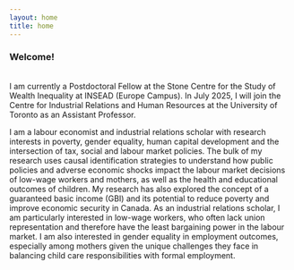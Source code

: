 ```yaml
---
layout: home
title: home
---
```

<h3>Welcome!</h3>
<br>
I am currently a Postdoctoral Fellow at the Stone Centre for the Study of Wealth Inequality at INSEAD (Europe Campus). In July 2025, I will join the Centre for Industrial Relations and Human Resources at the University of Toronto as an Assistant Professor. 

I am a labour economist and industrial relations scholar with research interests in poverty, gender equality, human capital development and the intersection of tax, social and labour market policies. The bulk of my research uses causal identification strategies to understand how public policies and adverse economic shocks impact the labour market decisions of low-wage workers and mothers, as well as the health and educational outcomes of children. My research has also explored the concept of a guaranteed basic income (GBI) and its potential to reduce poverty and improve economic security in Canada. As an industrial relations scholar, I am particularly interested in low-wage workers, who often lack union representation and therefore have the least bargaining power in the labour market. I am also interested in gender equality in employment outcomes, especially among mothers given the unique challenges they face in balancing child care responsibilities with formal employment.
